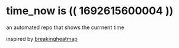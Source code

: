 # time_now is (( 1692615600004 ))

an automated repo that shows the currnent time

inspired by [breakingheatmap](https://github.com/breakingheatmap/breakingheatmap)